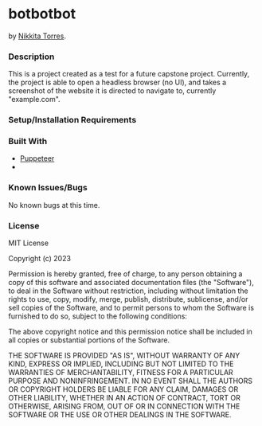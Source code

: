 # botbotbot
by [Nikkita Torres](nikkitatorres@yahoo.com).

### Description
This is a project created as a test for a future capstone project. Currently, the project is able to open a headless browser (no UI), and takes a screenshot of the website it is directed to navigate to, currently "example.com".

### Setup/Installation Requirements

### Built With

* [Puppeteer](https://pptr.dev/)
* 

### Known Issues/Bugs

No known bugs at this time.

### License

MIT License

Copyright (c) 2023

Permission is hereby granted, free of charge, to any person obtaining a copy of this software and associated documentation files (the "Software"), to deal in the Software without restriction, including without limitation the rights to use, copy, modify, merge, publish, distribute, sublicense, and/or sell copies of the Software, and to permit persons to whom the Software is furnished to do so, subject to the following conditions:

The above copyright notice and this permission notice shall be included in all copies or substantial portions of the Software.

THE SOFTWARE IS PROVIDED "AS IS", WITHOUT WARRANTY OF ANY KIND, EXPRESS OR IMPLIED, INCLUDING BUT NOT LIMITED TO THE WARRANTIES OF MERCHANTABILITY, FITNESS FOR A PARTICULAR PURPOSE AND NONINFRINGEMENT. IN NO EVENT SHALL THE AUTHORS OR COPYRIGHT HOLDERS BE LIABLE FOR ANY CLAIM, DAMAGES OR OTHER LIABILITY, WHETHER IN AN ACTION OF CONTRACT, TORT OR OTHERWISE, ARISING FROM, OUT OF OR IN CONNECTION WITH THE SOFTWARE OR THE USE OR OTHER DEALINGS IN THE SOFTWARE.